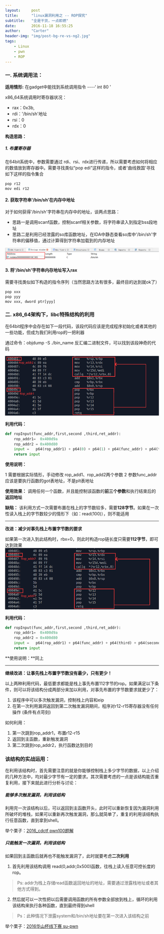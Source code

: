 ```yaml
---
layout:     post
title:      "linux漏洞利用之 -- ROP探究"
subtitle:   "全是干货，一点即燃"
date:       2016-11-18 16:55:25
author:     "Carter"
header-img: "img/post-bg-re-vs-ng2.jpg"
tags:
    - Linux
    - pwn
    - ROP
---
```




### 一. 系统调用法：
**适用情形:** 在gadget中能找到系统调用指令  ----‘ int 80 ’

x86_64系统调用时寄存器状况：

 - rax：0x3b,
 - rdi：'/bin/sh'地址
 - rsi：0
 - rdx：0

**构造思路：**

##### 1. 布置寄存器
在64bit系统中，参数需要通过 rdi、rsi、rdx进行传递，所以需要考虑如何将相应的数值放到寄存器中。需要寻找类似“pop edi”这样的指令，或者'曲线救国'寻找如下这样的指令集合

```
pop r12
mov edi r12
```


#### 2. 获取字符串'/bin/sh'在内存中地址 
对于如何获得'/bin/sh'字符串在内存中的地址，谈两点思路：

 - 思路一是调用scanf函数，控制scanf相关参数，将字符串读入到指定bss段地址
 - 思路二是利用已经泄露的so库函数地址，在IDA中静态查看so库中'/bin/sh'字符串的偏移值，通过计算得到字符串加载到的内存地址

![图片](https://raw.githubusercontent.com/carterMgj/blog_img/master/2016-11-18-rop-summary/3.png)

#### 3. 将'/bin/sh'字符串内存地址写入rax
需要寻找类似如下构造的指令序列（当然思路方法有很多，最终目的达到就ok了）

```
pop xxx
pop yyy
mov xxx, dword ptr[yyy]
```


### 二. x86_64架构下，libc特殊结构的利用
在64bit程序中会存在如下一段代码，该段代码应该是完成程序初始化或者其他的一些功能，但成为我们利用rop的一把利器

通过命令：objdump -S ./bin_name 反汇编二进制文件，可以找到该段神奇的代码

![图片](https://raw.githubusercontent.com/carterMgj/blog_img/master/2016-11-18-rop-summary/1.png)

**利用代码：**

```python
def ropInput(func_addr,first,second ,third,ret_addr):
	rop_addr1=  0x400d9a
	rop_addr2 = 0x400d80
	input =   p64(rop_addr1) + p64(0) + p64(1) + p64(func_addr) + p64(third) + p64(second) + p64(first) + p64(rop_addr2)  + '\x00'*56 + p64(ret_addr)
	return input
```

**使用说明：**

   1   需要根据实际情形，手动修改 rop_add1、rop_add2两个参数
   2   参数func_addr 应该是要执行函数的got表地址，不是plt表地址

**使用效果：** 
调用任何一个函数，并且能控制该函数的**前三个参数**和执行结束后的**返回地址**

**缺陷：**
该利用方式一次需要布置在栈上的字节数较多，需要**128字节**。如果在一次性读入栈上的字节数较少的情形下（如：read(100)），则不能适用

***
**改进：减少对事先栈上布置字节数的要求**

如果第一次进入到此结构时，rbx=0，则此时构造rop链长度只需要**112字节**，即可达到效果
![图片](https://raw.githubusercontent.com/carterMgj/blog_img/master/2016-11-18-rop-summary/2.png)

**利用代码：**

```python
def ropInput(func_addr,first,second ,third,ret_addr):
	rop_addr1=  0x400d9a
	rop_addr2 = 0x400d80
	input =   p64(rop_addr1) + p64(func_addr) + p64(third) + p64(second) + p64(first) + p64(rop_addr2)  + '\x00'*56 + p64(ret_addr)
	return input
```

**使用说明：**同上

***
**继续改进：让事先栈上布置字节数没有最少，只有更少！**

以上两种利用代码，最低要求都能是栈上事先布置112字节的rop。如果满足以下条件，则可以将该结构分成两部分来加以利用，对事先布置的字节数要求就更少了：

  1. 该程序中可以多次触发漏洞，控制栈上内容和eip
  2. 在第一次利用漏洞返回到第二次触发漏洞期间，程序对r12-r15寄存器没有任何操作 (条件有点苛刻)

如何利用：

  1. 第一次跳到rop_addr1，布置r12-r15
  2. 返回到主函数，重新触发漏洞
  3. 第二次跳到rop_addr2，执行函数达到目的

### 该结构的实战运用：

在利用该结构时，首先需要注意的就是你能够控制栈上多少字节的数据，以上介绍的几种方法中，均对最少字节有一定的要求。其次需要考虑的一点是该结构能否重复利用，接下来就此进行分析与讨论：

##### **能够多次触发漏洞，利用该结构**
利用完一次该结构以后，可以返回到主函数开头，此时可以重新恢复因为漏洞利用所破坏的堆栈，如果可以重新再次触发漏洞，那么就简单了，重复的利用该结构执行任意函数，直到拿到shell。

举个栗子：[2016_cdctf pwn100题解](http://note.youdao.com/noteshare?id=dbfe9805a30f34e1a9916e3b7010f54f)

##### **只能触发一次漏洞，利用该结构**
如果回到主函数后就再也不能触发漏洞了，此时就要考虑**二次利用**

1. 首先利用该结构调用 read(0,addr,0x500)函数，往栈上读入任意可控长度的rop。
 > Ps: addr为栈上存储read函数返回地址的地址，需要通过泄露栈地址或者其他方式得到。
2. 然后就可以一次性把以后需要调用函数的所有参数全部放到栈上，循环的利用该结构来执行各种函数，直到最终得到shell
>  Ps：此种情况下泄露system和/bin/sh地址要在第一次进入该结构之前

举个栗子：[2016华山杯线下赛  su-pwn](http://note.youdao.com/noteshare?id=1716ffb6e01c11170b374ba6525c744c)






